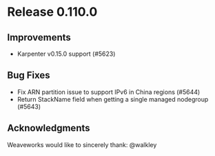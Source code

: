 # Release 0.110.0

## Improvements

- Karpenter v0.15.0 support (#5623)

## Bug Fixes

- Fix ARN partition issue to support IPv6 in China regions (#5644)
- Return StackName field when getting a single managed nodegroup (#5643)

## Acknowledgments
Weaveworks would like to sincerely thank:
@walkley
